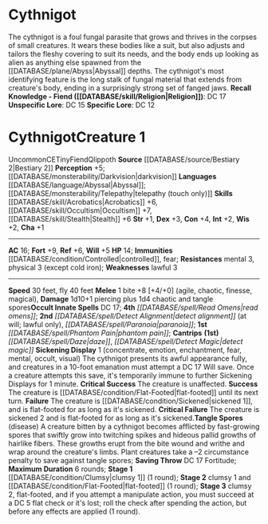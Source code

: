 ﻿---
ac: '16'
alignment: CE
charisma: '+1'
constitution: '+4'
creature_ability:
- Sickening Display
- Tangle Spores
creature_family: '[[DATABASE/monsterfamily/Qlippoth|Qlippoth]]'
dexterity: '+3'
fly_speed: '40'
fortitude: '+9'
hp: '14'
id: '772'
immunity:
- '[[DATABASE/condition/Controlled|controlled]]'
- '[[DATABASE/trait/Fear|fear]]'
intelligence: '+2'
land_speed: '30'
language:
- '[[DATABASE/language/Abyssal|Abyssal]] ; [[DATABASE/monsterability/Telepathy|telepathy
  (touch only)]]'
level: '1'
max_speed: '40'
name: Cythnigot
perception: '+5'
rarity: Uncommon
reflex: '+6'
resistance:
- mental 3
- physical 3 (except cold iron)
sense:
- '[[DATABASE/monsterability/Darkvision|darkvision]]'
size: Tiny
skill:
- '[[DATABASE/skill/Acrobatics|Acrobatics]] +6'
- '[[DATABASE/skill/Occultism|Occultism]] +7'
- '[[DATABASE/skill/Stealth|Stealth]] +6'
source: '[[DATABASE/source/Bestiary 2|Bestiary 2]]'
speed:
- 30 feet
- fly 40 feet
spell:
- '[[DATABASE/spell/Daze|Daze]]'
- '[[DATABASE/spell/Detect Alignment|DetectAlignment]]'
- '[[DATABASE/spell/Detect Magic|Detect Magic]]'
- '[[DATABASE/spell/Paranoia|Paranoia]]'
- '[[DATABASE/spell/Phantom Pain|PhantomPain]]'
- '[[DATABASE/spell/Read Omens|Read Omens]]'
strength: '+1'
strength_req: '1'
strongest_save:
- Fortitude
trait:
- '[[DATABASE/trait/Fiend|Fiend]]'
- '[[DATABASE/trait/Qlippoth|Qlippoth]]'
- '[[DATABASE/trait/Uncommon|Uncommon]]'
type: Creature
vision: Darkvision
weakest_save:
- Will
weakness:
- lawful 3
will: '+5'
wisdom: '+2'

---
# Cythnigot

The cythnigot is a foul fungal parasite that grows and thrives in the corpses of small creatures. It wears these bodies like a suit, but also adjusts and tailors the fleshy covering to suit its needs, and the body ends up looking as alien as anything else spawned from the [[DATABASE/plane/Abyss|Abyssal]] depths. The cythnigot's most identifying feature is the long stalk of fungal material that extends from creature's body, ending in a surprisingly strong set of fanged jaws.
**Recall Knowledge - Fiend ([[DATABASE/skill/Religion|Religion]])**: DC 17
**Unspecific Lore**: DC 15
**Specific Lore**: DC 12

# Cythnigot<span class="item-type">Creature 1</span>

<span class="trait-uncommon item-trait">Uncommon</span><span class="trait-alignment item-trait">CE</span><span class="trait-size item-trait">Tiny</span><span class="item-trait">Fiend</span><span class="item-trait">Qlippoth</span>
**Source** [[DATABASE/source/Bestiary 2|Bestiary 2]] 
**Perception** +5; [[DATABASE/monsterability/Darkvision|darkvision]]
**Languages** [[DATABASE/language/Abyssal|Abyssal]]; [[DATABASE/monsterability/Telepathy|telepathy (touch only)]]
**Skills** [[DATABASE/skill/Acrobatics|Acrobatics]] +6, [[DATABASE/skill/Occultism|Occultism]] +7, [[DATABASE/skill/Stealth|Stealth]] +6
**Str** +1, **Dex** +3, **Con** +4, **Int** +2, **Wis** +2, **Cha** +1

---
**AC** 16; **Fort** +9, **Ref** +6, **Will** +5
**HP** 14; **Immunities** [[DATABASE/condition/Controlled|controlled]], fear; **Resistances** mental 3, physical 3 (except cold iron); **Weaknesses** lawful 3

---
**Speed** 30 feet, fly 40 feet
<span class="in-box-ability">**Melee** <span class="action-icon">1</span> bite +8 [+4/+0] (agile, chaotic, finesse, magical), **Damage** 1d10+1 piercing plus 1d4 chaotic and tangle spores</span>**Occult Innate Spells** DC 17; **4th** _[[DATABASE/spell/Read Omens|read omens]]_; **2nd** _[[DATABASE/spell/Detect Alignment|detect alignment]]_ (at will; lawful only), _[[DATABASE/spell/Paranoia|paranoia]]_; **1st** _[[DATABASE/spell/Phantom Pain|phantom pain]]_; **Cantrips** **(1st)** _[[DATABASE/spell/Daze|daze]]_, _[[DATABASE/spell/Detect Magic|detect magic]]_
<span class="in-box-ability">**Sickening Display** <span class="action-icon">1</span> (concentrate, emotion, enchantment, fear, mental, occult, visual) The cythnigot presents its awful appearance fully, and creatures in a 10-foot emanation must attempt a DC 17 Will save. Once a creature attempts this save, it's temporarily immune to further Sickening Displays for 1 minute. 
**Critical Success** The creature is unaffected. 
**Success** The creature is [[DATABASE/condition/Flat-Footed|flat-footed]] until its next turn. 
**Failure** The creature is [[DATABASE/condition/Sickened|sickened 1]], and is flat-footed for as long as it's sickened. 
**Critical Failure** The creature is sickened 2 and is flat-footed for as long as it's sickened.</span><span class="in-box-ability">**Tangle Spores** (disease) A creature bitten by a cythnigot becomes afflicted by fast-growing spores that swiftly grow into twitching spikes and hideous pallid growths of hairlike fibers. These growths erupt from the bite wound and writhe and wrap around the creature's limbs. Plant creatures take a –2 circumstance penalty to save against tangle spores; **Saving Throw** DC 17 Fortitude; **Maximum Duration** 6 rounds; **Stage 1** [[DATABASE/condition/Clumsy|clumsy 1]] (1 round); **Stage 2** clumsy 1 and [[DATABASE/condition/Flat-Footed|flat-footed]] (1 round); **Stage 3** clumsy 2, flat-footed, and if you attempt a manipulate action, you must succeed at a DC 5 flat check or it's lost; roll the check after spending the action, but before any effects are applied (1 round).</span>